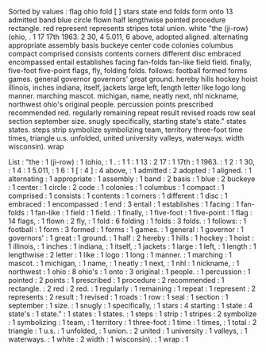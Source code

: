 Sorted by values :
flag ohio fold [ ] stars state end folds form onto 13 admitted band blue circle flown half lengthwise pointed procedure rectangle. red represent represents stripes total union. white "the (ji-row) (ohio, . 1 17 17th 1963. 2 30, 4 5.011, 6 above, adopted aligned. alternating appropriate assembly basis buckeye center code colonies columbus compact comprised consists contents corners different disc embraced encompassed entail establishes facing fan-folds fan-like field field. finally, five-foot five-point flags, fly, folding folds. follows: football formed forms games. general governor governors' great ground. hereby hills hockey hoist illinois, inches indiana, itself, jackets large left, length letter like logo long manner. marching mascot. michigan, name, neatly next, nhl nickname, northwest ohio's original people. percussion points prescribed recommended red. regularly remaining repeat result revised roads row seal section september size. snugly specifically, starting state's state." states states. steps strip symbolize symbolizing team, territory three-foot time times, triangle u.s. unfolded, united university valleys, waterways. width wisconsin). wrap 

List :
"the : 1
(ji-row) : 1
(ohio, : 1
. : 1
1 : 1
13 : 2
17 : 1
17th : 1
1963. : 1
2 : 1
30, : 1
4 : 1
5.011, : 1
6 : 1
[ : 4
] : 4
above, : 1
admitted : 2
adopted : 1
aligned. : 1
alternating : 1
appropriate : 1
assembly : 1
band : 2
basis : 1
blue : 2
buckeye : 1
center : 1
circle : 2
code : 1
colonies : 1
columbus : 1
compact : 1
comprised : 1
consists : 1
contents : 1
corners : 1
different : 1
disc : 1
embraced : 1
encompassed : 1
end : 3
entail : 1
establishes : 1
facing : 1
fan-folds : 1
fan-like : 1
field : 1
field. : 1
finally, : 1
five-foot : 1
five-point : 1
flag : 14
flags, : 1
flown : 2
fly, : 1
fold : 6
folding : 1
folds : 3
folds. : 1
follows: : 1
football : 1
form : 3
formed : 1
forms : 1
games. : 1
general : 1
governor : 1
governors' : 1
great : 1
ground. : 1
half : 2
hereby : 1
hills : 1
hockey : 1
hoist : 1
illinois, : 1
inches : 1
indiana, : 1
itself, : 1
jackets : 1
large : 1
left, : 1
length : 1
lengthwise : 2
letter : 1
like : 1
logo : 1
long : 1
manner. : 1
marching : 1
mascot. : 1
michigan, : 1
name, : 1
neatly : 1
next, : 1
nhl : 1
nickname, : 1
northwest : 1
ohio : 8
ohio's : 1
onto : 3
original : 1
people. : 1
percussion : 1
pointed : 2
points : 1
prescribed : 1
procedure : 2
recommended : 1
rectangle. : 2
red : 2
red. : 1
regularly : 1
remaining : 1
repeat : 1
represent : 2
represents : 2
result : 1
revised : 1
roads : 1
row : 1
seal : 1
section : 1
september : 1
size. : 1
snugly : 1
specifically, : 1
stars : 4
starting : 1
state : 4
state's : 1
state." : 1
states : 1
states. : 1
steps : 1
strip : 1
stripes : 2
symbolize : 1
symbolizing : 1
team, : 1
territory : 1
three-foot : 1
time : 1
times, : 1
total : 2
triangle : 1
u.s. : 1
unfolded, : 1
union. : 2
united : 1
university : 1
valleys, : 1
waterways. : 1
white : 2
width : 1
wisconsin). : 1
wrap : 1
